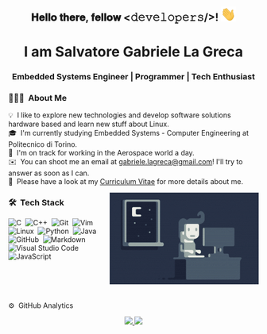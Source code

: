 
<div align="center">
<h2> 𝐇𝐞𝐥𝐥𝐨 𝐭𝐡𝐞𝐫𝐞, 𝐟𝐞𝐥𝐥𝐨𝐰 <𝚍𝚎𝚟𝚎𝚕𝚘𝚙𝚎𝚛𝚜/>! <img src="https://github.com/ABSphreak/ABSphreak/blob/master/gifs/Hi.gif" width="30px"></h2>
</div>

<h1 align="center">I am Salvatore Gabriele La Greca</h1>
<h3 align="center">Embedded Systems Engineer | Programmer | Tech Enthusiast</h3>


### 👨🏻‍💻 &nbsp;About Me

💡 &nbsp;I like to explore new technologies and develop software solutions hardware based and learn new stuff about Linux.\
🎓 &nbsp;I'm currently studying Embedded Systems - Computer Engineering at Politecnico di Torino.\
🌱 &nbsp;I'm on track for working in the Aerospace world a day.\
✉️ &nbsp;You can shoot me an email at gabriele.lagreca@gmail.com! I'll try to answer as soon as I can.\
📄 &nbsp;Please have a look at my [Curriculum Vitae](https://github.com/thegabriele97/thegabriele97/blob/main/Salvatore's%20Resume%20(5).pdf) for more details about me. 

<img alt="Night Coding" src="https://raw.githubusercontent.com/AVS1508/AVS1508/master/assets/Night-Coding.gif" align="right"/>

### 🛠 &nbsp;Tech Stack


![C](https://img.shields.io/badge/-C-05122A?style=flat&logo=C&logoColor=A8B9CC)&nbsp;
![C++](https://img.shields.io/badge/-C++-05122A?style=flat&logo=C%2B%2B&logoColor=00599C)&nbsp;
![Git](https://img.shields.io/badge/-Git-05122A?style=flat&logo=git)&nbsp;
![Vim](https://img.shields.io/badge/-Vim-05122A?style=flat&logo=vim&logoColor=A8B9CC)&nbsp;
![Linux](https://img.shields.io/badge/-Linux-05122A?style=flat&logo=linux&logoColor=A8B9CC)&nbsp;
![Python](https://img.shields.io/badge/-Python-05122A?style=flat&logo=python)&nbsp;
![Java](https://img.shields.io/badge/-Java-05122A?style=flat&logo=Java&logoColor=FFA518)&nbsp;
![GitHub](https://img.shields.io/badge/-GitHub-05122A?style=flat&logo=github)&nbsp;
![Markdown](https://img.shields.io/badge/-Markdown-05122A?style=flat&logo=markdown)\
![Visual Studio Code](https://img.shields.io/badge/-Visual%20Studio%20Code-05122A?style=flat&logo=visual-studio-code&logoColor=007ACC)&nbsp;
![JavaScript](https://img.shields.io/badge/-JavaScript-05122A?style=flat&logo=javascript)&nbsp;


<br/><br/><br/><br/>
⚙️ &nbsp;GitHub Analytics

<p align="center">
<a href="https://github.com/AVS1508">
  <img height="180em" src="https://github-readme-stats-eight-theta.vercel.app/api?username=thegabriele97&show_icons=true&theme=algolia&include_all_commits=true&count_private=true"/>
  <img height="180em" src="https://github-readme-stats-eight-theta.vercel.app/api/top-langs/?username=thegabriele97&layout=compact&langs_count=8&theme=algolia"/>
</a>
</p>


<!-- ### Hi there 👋
-->
 <!--
**thegabriele97/thegabriele97** is a ✨ _special_ ✨ repository because its `README.md` (this file) appears on your GitHub profile.

Here are some ideas to get you started:

- 🔭 I’m currently working on ...
- 🌱 I’m currently learning ...
- 👯 I’m looking to collaborate on ...
- 🤔 I’m looking for help with ...
- 💬 Ask me about ...
- 📫 How to reach me: ...
- 😄 Pronouns: ...
- ⚡ Fun fact: ...
-->
